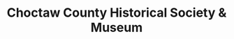 ---
layout: repo
title: "Choctaw County Historical Society & Museum"
id: 24393
permalink: repos/24393/
---